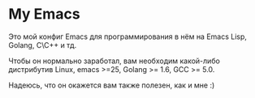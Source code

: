 # My Emacs
Это мой конфиг Emacs для программирования в нём на Emacs Lisp, Golang, C\C++ и тд.

Чтобы он нормально заработал, вам необходим какой-либо дистрибутив Linux, emacs >=25, Golang >= 1.6, GCC >= 5.0.

Надеюсь, что он окажется вам также полезен, как и мне :)
